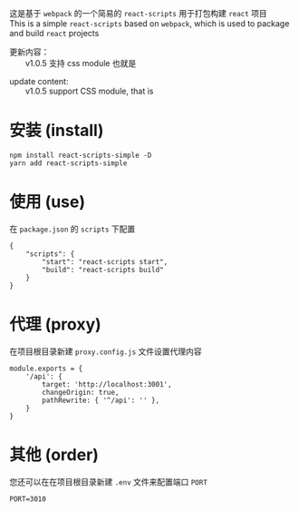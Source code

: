 这是基于 `webpack` 的一个简易的 `react-scripts` 用于打包构建 `react` 项目  
This is a simple `react-scripts` based on `webpack`, which is used to package and build `react` projects

更新内容：  
&emsp;&emsp;v1.0.5 支持 css module 也就是

update content:  
&emsp;&emsp;v1.0.5 support CSS module, that is

# 安装 (install)

```
npm install react-scripts-simple -D
yarn add react-scripts-simple
```

# 使用 (use)

在 `package.json` 的 `scripts` 下配置

```
{
    "scripts": {
        "start": "react-scripts start",
        "build": "react-scripts build"
    }
}
```

# 代理 (proxy)

在项目根目录新建 `proxy.config.js` 文件设置代理内容

```
module.exports = {
    '/api': {
        target: 'http://localhost:3001',
        changeOrigin: true,
        pathRewrite: { '^/api': '' },
    }
}
```

# 其他 (order)

您还可以在在项目根目录新建 `.env` 文件来配置端口 `PORT`

```
PORT=3010
```
